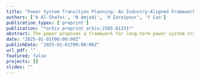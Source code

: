 ```yaml
---
title: "Power System Transition Planning: An Industry-Aligned Framework for Long-Term Optimization"
authors: ['A Al-Shafei', 'N Amjadi', 'H Zareipour', 'Y Cao']
publication_types: ['preprint']
publication: "*arXiv preprint arXiv:2505.01331*"
abstract: The paper proposes a framework for long-term power system transition planning, aligning with industry needs and optimization strategies.
date: "2025-01-01T00:00:00Z"
publishDate: "2025-01-01T00:00:00Z"
url_pdf: ""
featured: false
projects: []
slides: ""
---
```

